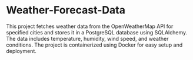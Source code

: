 # Weather-Forecast-Data
This project fetches weather data from the OpenWeatherMap API for specified cities and stores it in a PostgreSQL database using SQLAlchemy. The data includes temperature, humidity, wind speed, and weather conditions. The project is containerized using Docker for easy setup and deployment.
